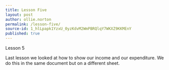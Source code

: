 ```yaml
---
title: Lesson Five
layout: post
author: ollie.norton
permalink: /lesson-five/
source-id: 1_hlLpapk1YzxU_0yzKdvM2WmPBRQlqY7WKXZ9KKMEnY
published: true
---
```

Lesson 5

Last lesson we looked at how to show our income and our expenditure. We do this in the same document but on a different sheet.  

